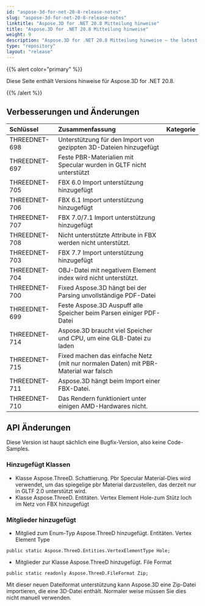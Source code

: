 ```yaml
---
id: "aspose-3d-for-net-20-8-release-notes"
slug: "aspose-3d-for-net-20-8-release-notes"
linktitle: "Aspose.3D for .NET 20.8 Mitteilung hinweise"
title: "Aspose.3D for .NET 20.8 Mitteilung hinweise"
weight: 9
description: "Aspose.3D for .NET 20.8 Mitteilung hinweise – the latest updates and fixes."
type: "repository"
layout: "release"
---
```

{{% alert color="primary" %}}

Diese Seite enthält Versions hinweise für Aspose.3D for .NET 20.8.

{{% /alert %}}
## **Verbesserungen und Änderungen**

|**Schlüssel**|**Zusammenfassung**|**Kategorie**|
|:- |:- |:- |
|THREEDNET-698|Unterstützung für den Import von gezippten 3D-Dateien hinzugefügt|
|THREEDNET-697|Feste PBR-Materialien mit Specular wurden in GLTF nicht unterstützt|
|THREEDNET-705|FBX 6.0 Import unterstützung hinzugefügt|
|THREEDNET-706|FBX 6.1 Import unterstützung hinzugefügt|
|THREEDNET-707|FBX 7.0/7.1 Import unterstützung hinzugefügt|
|THREEDNET-708|Nicht unterstützte Attribute in FBX werden nicht unterstützt.|
|THREEDNET-703|FBX 7.7 Import unterstützung hinzugefügt|
|THREEDNET-704|OBJ-Datei mit negativem Element index wird nicht unterstützt.|
|THREEDNET-700|Fixed Aspose.3D hängt bei der Parsing unvollständige PDF-Datei|
|THREEDNET-699|Feste Aspose.3D Auspuff alle Speicher beim Parsen einiger PDF-Datei|
|THREEDNET-714|Aspose.3D braucht viel Speicher und CPU, um eine GLB-Datei zu laden|
|THREEDNET-715|Fixed machen das einfache Netz (mit nur normalen Daten) mit PBR-Material war falsch|
|THREEDNET-711|Aspose.3D hängt beim Import einer FBX-Datei.|
|THREEDNET-710|Das Rendern funktioniert unter einigen AMD-Hardwares nicht.|

## API Änderungen ##
Diese Version ist haupt sächlich eine Bugfix-Version, also keine Code-Samples.

### Hinzugefügt Klassen ###
  * Klasse Aspose.ThreeD. Schattierung. Pbr Specular Material-Dies wird verwendet, um das spiegelige pbr Material darzustellen, das derzeit nur in GLTF 2.0 unterstützt wird.
  * Klasse Aspose.ThreeD. Entitäten. Vertex Element Hole-zum Stütz loch im Netz von FBX hinzugefügt
### Mitglieder hinzugefügt ###
  * Mitglied zum Enum-Typ Aspose.ThreeD hinzugefügt. Entitäten. Vertex Element Type
```
public static Aspose.ThreeD.Entities.VertexElementType Hole;
```
  * Mitglieder zur Klasse Aspose.ThreeD hinzugefügt. File Format
```
public static readonly Aspose.ThreeD.FileFormat Zip;
```
Mit dieser neuen Dateiformat unterstützung kann Aspose.3D eine Zip-Datei importieren, die eine 3D-Datei enthält. Normaler weise müssen Sie dies nicht manuell verwenden.

